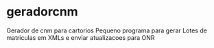 # geradorcnm
Gerador de cnm para cartorios
Pequeno programa para gerar Lotes de matriculas em XMLs e enviar atualizacoes para ONR
